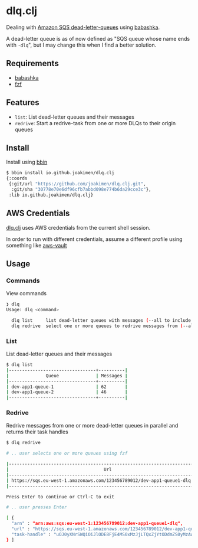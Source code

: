 # dlq.clj

Dealing with [Amazon SQS dead-letter-queues](https://docs.aws.amazon.com/AWSSimpleQueueService/latest/SQSDeveloperGuide/sqs-dead-letter-queues.html) using [babashka](https://github.com/babashka/babashka).

A dead-letter queue is as of now defined as "SQS queue whose name ends with `-dlq`", but I may change this when I find
a better solution.

## Requirements

- [babashka](https://github.com/babashka/babashka)
- [fzf](https://github.com/junegunn/fzf)

## Features

- `list`: List dead-letter queues and their messages
- `redrive`: Start a redrive-task from one or more DLQs to their origin queues

## Install

Install using [bbin](https://github.com/babashka/bbin)

```sh
$ bbin install io.github.joakimen/dlq.clj
{:coords
 {:git/url "https://github.com/joakimen/dlq.clj.git",
  :git/sha "30778e70e6df96cfb7abbd098e774b6da29cce3c"},
 :lib io.github.joakimen/dlq.clj}

```

## AWS Credentials

[dlq.clj](https://github.com/joakimen/dlq.clj) uses AWS credentials from the current shell session.

In order to run with different credentials, assume a different profile using something like [aws-vault](https://github.com/99designs/aws-vault)

## Usage

### Commands

View commands

```sh
❯ dlq
Usage: dlq <command>

  dlq list     list dead-letter queues with messages (--all to include empty queues)
  dlq redrive  select one or more queues to redrive messages from (--all to redrive all)
```

### List

List dead-letter queues and their messages

```sh
$ dlq list
|---------------------------------+----------|
|              Queue              | Messages |
|---------------------------------+----------|
| dev-app1-queue-1                | 62       |
| dev-app1-queue-2                | 46       |
|---------------------------------+----------|
```

### Redrive

Redrive messages from one or more dead-letter queues in parallel and returns their task handles

```sh
$ dlq redrive

# .. user selects one or more queues using fzf

|-----------------------------------------------------------------------+----------|
|                                    Url                                | Messages |
|-----------------------------------------------------------------------+----------|
| https://sqs.eu-west-1.amazonaws.com/123456789012/dev-app1-queue1-dlq  | 46       |
|-----------------------------------------------------------------------+----------|

Press Enter to continue or Ctrl-C to exit

# .. user presses Enter

[ {
  "arn" : "arn:aws:sqs:eu-west-1:123456789012:dev-app1-queue1-dlq",
  "url" : "https://sqs.eu-west-1.amazonaws.com/123456789012/dev-app1-queue1",
  "task-handle" : "uOJ0yXNrSWQiOiJlODE8FjE4MS0xMzJjLTQxZjYtODdmZS0yMzAwZTVlMWJmYjcaLCJzb3VyY2VBcm4iOiJhcm46YXdzOnNxczpldS13ZXN0LTE6ODQ5MTM4MjY3Mzg5OmV1cm9wcmlzLWRldi1xcm9kDWN0LWludGVybmFsLWRscSJ9"
} ]

```
